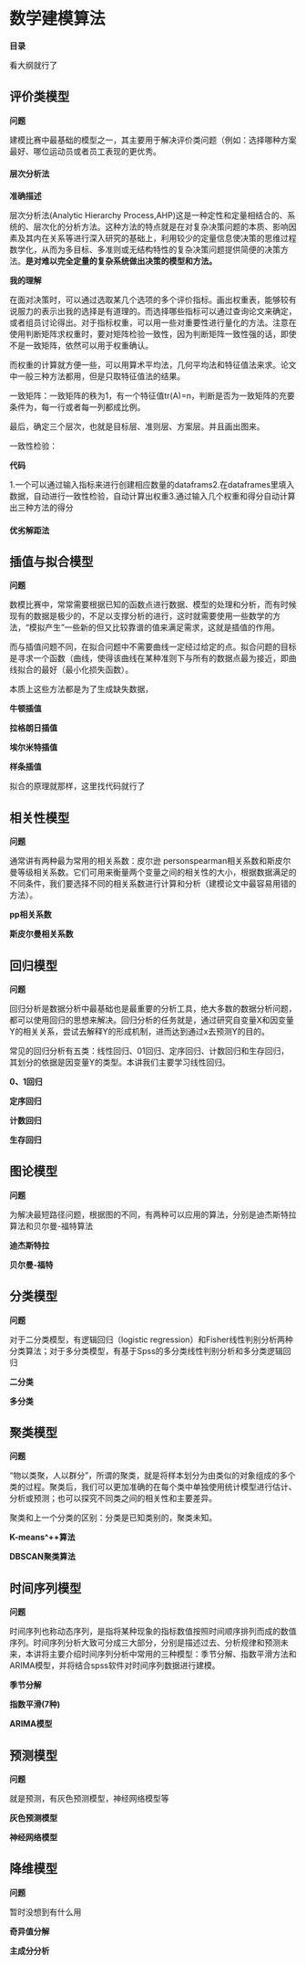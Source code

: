 # 数学建模算法

**目录**

看大纲就行了

## 评价类模型

**问题**

建模比赛中最基础的模型之一，其主要用于解决评价类问题（例如：选择哪种方案最好、哪位运动员或者员工表现的更优秀。

#### **层次分析法**

**准确描述**

层次分析法(Analytic Hierarchy Process,AHP)这是一种定性和定量相结合的、系统的、层次化的分析方法。这种方法的特点就是在对复杂决策问题的本质、影响因素及其内在关系等进行深入研究的基础上，利用较少的定量信息使决策的思维过程数学化，从而为多目标、多准则或无结构特性的复杂决策问题提供简便的决策方法。**是对难以完全定量的复杂系统做出决策的模型和方法。**

**我的理解**

在面对决策时，可以通过选取某几个选项的多个评价指标。画出权重表，能够较有说服力的表示出我的选择是有道理的。而选择哪些指标可以通过查询论文来确定，或者组员讨论得出。对于指标权重，可以用一些对重要性进行量化的方法。注意在使用判断矩阵求权重时，要对矩阵检验一致性，因为判断矩阵一致性强的话，即使不是一致矩阵，依然可以用于权重确认。

 而权重的计算就方便一些，可以用算术平均法，几何平均法和特征值法来求。论文中一般三种方法都用，但是只取特征值法的结果。

一致矩阵：一致矩阵的秩为1，有一个特征值tr(A)=n，判断是否为一致矩阵的充要条件为，每一行或者每一列都成比例。

最后，确定三个层次，也就是目标层、准则层、方案层。并且画出图来。

一致性检验：

**代码**

1.一个可以通过输入指标来进行创建相应数量的dataframs2.在dataframes里填入数据，自动进行一致性检验，自动计算出权重3.通过输入几个权重和得分自动计算出三种方法的得分

#### **优劣解距法**



## 插值与拟合模型

**问题**

数模比赛中，常常需要根据已知的函数点进行数据、模型的处理和分析，而有时候现有的数据是极少的，不足以支撑分析的进行，这时就需要使用一些数学的方法，“模拟产生”一些新的但又比较靠谱的值来满足需求，这就是插值的作用。

而与插值问题不同，在拟合问题中不需要曲线一定经过给定的点。拟合问题的目标是寻求一个函数（曲线，使得该曲线在某种准则下与所有的数据点最为接近，即曲线拟合的最好（最小化损失函数）。

本质上这些方法都是为了生成缺失数据，

**牛顿插值**

**拉格朗日插值**

**埃尔米特插值**

**样条插值**

拟合的原理就那样，这里找代码就行了

## 相关性模型

**问题**

通常讲有两种最为常用的相关系数：皮尔逊 personspearman相关系数和斯皮尔曼等级相关系数。它们可用来衡量两个变量之间的相关性的大小，根据数据满足的不同条件，我们要选择不同的相关系数进行计算和分析（建模论文中最容易用错的方法）。

**pp相关系数**

**斯皮尔曼相关系数**

## 回归模型

**问题**

回归分析是数据分析中最基础也是最重要的分析工具，绝大多数的数据分析问题，都可以使用回归的思想来解决。回归分析的任务就是，通过研究自变量X和因变量Y的相关关系，尝试去解释Y的形成机制，进而达到通过x去预测Y的目的。

常见的回归分析有五类：线性回归、01回归、定序回归、计数回归和生存回归，其划分的依据是因变量Y的类型。本讲我们主要学习线性回归。

**0、1回归**

**定序回归**

**计数回归**

**生存回归**

## 图论模型

**问题**

为解决最短路径问题，根据图的不同，有两种可以应用的算法，分别是迪杰斯特拉算法和贝尔曼-福特算法

**迪杰斯特拉**

**贝尔曼-福特**

## 分类模型

**问题**

对于二分类模型，有逻辑回归（logistic regression）和Fisher线性判别分析两种分类算法；对于多分类模型，有基于Spss的多分类线性判别分析和多分类逻辑回归

**二分类**

**多分类**

## 聚类模型

**问题**

“物以类聚，人以群分”，所谓的聚类，就是将样本划分为由类似的对象组成的多个类的过程。聚类后，我们可以更加准确的在每个类中单独使用统计模型进行估计、分析或预测；也可以探究不同类之间的相关性和主要差异。

聚类和上一个分类的区别：分类是已知类别的，聚类未知。

**K-means^++算法**

**DBSCAN聚类算法**

## 时间序列模型

**问题**

时间序列也称动态序列，是指将某种现象的指标数值按照时间顺序排列而成的数值序列。时间序列分析大致可分成三大部分，分别是描述过去、分析规律和预测未来，本讲将主要介绍时间序列分析中常用的三种模型：季节分解、指数平滑方法和 ARIMA模型，并将结合spss软件对时间序列数据进行建模。

**季节分解**

**指数平滑(7种)**

**ARIMA模型**

## 预测模型

**问题**

就是预测，有灰色预测模型，神经网络模型等

**灰色预测模型**

**神经网络模型**

## 降维模型

**问题**

暂时没想到有什么用

**奇异值分解**

**主成分分析**